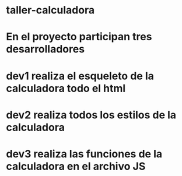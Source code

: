 # taller-calculadora

# En el proyecto participan tres desarrolladores 
# dev1 realiza el esqueleto de la calculadora todo el html
# dev2 realiza todos los estilos de la calculadora 
# dev3 realiza las funciones de la calculadora en el archivo JS 